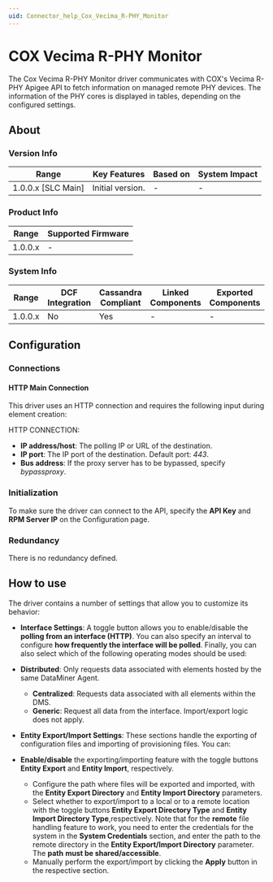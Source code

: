 ```yaml
---
uid: Connector_help_Cox_Vecima_R-PHY_Monitor
---
```


# COX Vecima R-PHY Monitor

The Cox Vecima R-PHY Monitor driver communicates with COX's Vecima R-PHY Apigee API to fetch information on managed remote PHY devices. The information of the PHY cores is displayed in tables, depending on the configured settings.

## About

### Version Info

| **Range**            | **Key Features** | **Based on** | **System Impact** |
|----------------------|------------------|--------------|-------------------|
| 1.0.0.x \[SLC Main\] | Initial version. | \-           | \-                |

### Product Info

| **Range** | **Supported Firmware** |
|-----------|------------------------|
| 1.0.0.x   | \-                     |

### System Info

| **Range** | **DCF Integration** | **Cassandra Compliant** | **Linked Components** | **Exported Components** |
|-----------|---------------------|-------------------------|-----------------------|-------------------------|
| 1.0.0.x   | No                  | Yes                     | \-                    | \-                      |

## Configuration

### Connections

#### HTTP Main Connection

This driver uses an HTTP connection and requires the following input during element creation:

HTTP CONNECTION:

- **IP address/host**: The polling IP or URL of the destination.
- **IP port**: The IP port of the destination. Default port: *443*.
- **Bus address**: If the proxy server has to be bypassed, specify *bypassproxy*.

### Initialization

To make sure the driver can connect to the API, specify the **API Key** and **RPM Server IP** on the Configuration page.

### Redundancy

There is no redundancy defined.

## How to use

The driver contains a number of settings that allow you to customize its behavior:

- **Interface Settings**: A toggle button allows you to enable/disable the **polling from an interface (HTTP)**. You can also specify an interval to configure **how frequently the interface will be polled**. Finally, you can also select which of the following operating modes should be used:

- **Distributed**: Only requests data associated with elements hosted by the same DataMiner Agent.
  - **Centralized**: Requests data associated with all elements within the DMS.
  - **Generic**: Request all data from the interface. Import/export logic does not apply.

<!-- -->

- **Entity Export/Import Settings**: These sections handle the exporting of configuration files and importing of provisioning files. You can:

- **Enable/disable** the exporting/importing feature with the toggle buttons **Entity Export** and **Entity Import**, respectively.
  - Configure the path where files will be exported and imported, with the **Entity Export Directory** and **Entity Import Directory** parameters.
  - Select whether to export/import to a local or to a remote location with the toggle buttons **Entity Export Directory Type** and **Entity Import Directory Type**,respectively. Note that for the **remote** file handling feature to work, you need to enter the credentials for the system in the **System Credentials** section, and enter the path to the remote directory in the **Entity Export/Import Directory** parameter. The **path** **must be shared/accessible**.
  - Manually perform the export/import by clicking the **Apply** button in the respective section.
